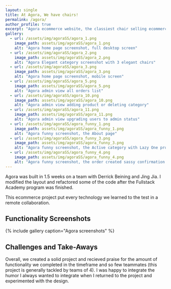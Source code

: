 ```yaml
---
layout: single
title: At Agora, We have chairs!
permalink: /agora/
author_profile: true
excerpt: "Agora ecommerce website, the classiest chair selling ecommerce website."
gallery:
  - url: /assets/img/agoraSS/agora_1.png
    image_path: assets/img/agoraSS/agora_1.png
    alt: "Agora home page screenshot, full desktop screen"
  - url: /assets/img/agoraSS/agora_2.png
    image_path: assets/img/agoraSS/agora_2.png
    alt: "Agora Elegant category screenshot with 3 elegant chairs"
  - url: /assets/img/agoraSS/agora_3.png
    image_path: assets/img/agoraSS/agora_3.png
    alt: "Agora home page screenshot, mobile screen"
  - url: /assets/img/agoraSS/agora_5.png
    image_path: assets/img/agoraSS/agora_5.png
    alt: "Agora admin view all orders list"
  - url: /assets/img/agoraSS/agora_10.png
    image_path: assets/img/agoraSS/agora_10.png
    alt: "Agora admin view adding product or deleting category"
  - url: /assets/img/agoraSS/agora_11.png
    image_path: assets/img/agoraSS/agora_11.png
    alt: "Agora admin view upgrading users to admin status"
  - url: /assets/img/agoraSS/agora_funny_1.png
    image_path: assets/img/agoraSS/agora_funny_1.png
    alt: "Agora funny screenshot, the About page"
  - url: /assets/img/agoraSS/agora_funny_3.png
    image_path: assets/img/agoraSS/agora_funny_3.png
    alt: "Agora funny screenshot, the Active category with Lazy One product"
  - url: /assets/img/agoraSS/agora_funny_4.png
    image_path: assets/img/agoraSS/agora_funny_4.png
    alt: "Agora funny screenshot, the order created sassy confirmation page"
---
```


Agora was built in 1.5 weeks on a team with Derrick Beining and Jing Jia. I modified the layout and refactored some of the code after the Fullstack Academy program was finished.

This ecommerce project put every technology we learned to the test in a remote collaboration.

<h2>Functionality Screenshots</h2>

{% include gallery caption="Agora screenshots" %}

<h2>Challenges and Take-Aways</h2>

Overall, we created a solid project and recieved praise for the amount of functionality we completed in the timeframe and so few teammates (this project is generally tackled by teams of 4). I was happy to integrate the humor I always wanted to integrate when I returned to the project and experimented with the design.
